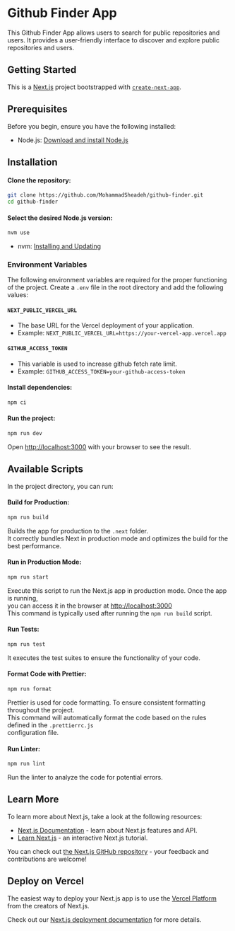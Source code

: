 # Github Finder App

This Github Finder App allows users to search for public repositories and users. It provides a
user-friendly interface to discover and explore public repositories and users.

## Getting Started

This is a [Next.js](https://nextjs.org/) project bootstrapped with
[`create-next-app`](https://github.com/vercel/next.js/tree/canary/packages/create-next-app).

## Prerequisites

Before you begin, ensure you have the following installed:

- Node.js: [Download and install Node.js](https://nodejs.org/)

## Installation

#### Clone the repository:

```bash
git clone https://github.com/MohammadSheadeh/github-finder.git
cd github-finder
```

#### Select the desired Node.js version:

```bash
nvm use
```

- nvm: [Installing and Updating](https://github.com/nvm-sh/nvm#installing-and-updating)

### Environment Variables

The following environment variables are required for the proper functioning of the project.
Create a `.env` file in the root directory and add the following values:

#### `NEXT_PUBLIC_VERCEL_URL`

- The base URL for the Vercel deployment of your application.
- Example: `NEXT_PUBLIC_VERCEL_URL=https://your-vercel-app.vercel.app`

#### `GITHUB_ACCESS_TOKEN`

- This variable is used to increase github fetch rate limit.
- Example: `GITHUB_ACCESS_TOKEN=your-github-access-token`

#### Install dependencies:

```bash
npm ci
```

#### Run the project:

```bash
npm run dev
```

Open [http://localhost:3000](http://localhost:3000) with your browser to see the result.

## Available Scripts

In the project directory, you can run:

#### Build for Production:

```bash
npm run build
```

Builds the app for production to the `.next` folder.\
It correctly bundles Next in production mode and optimizes the build for the best performance.

#### Run in Production Mode:

```bash
npm run start
```

Execute this script to run the Next.js app in production mode. Once the app is running,\
you can access it in the browser at [http://localhost:3000](http://localhost:3000)\
This command is typically used after running the `npm run build` script.

#### Run Tests:

```bash
npm run test
```

It executes the test suites to ensure the functionality of your code.

#### Format Code with Prettier:

```bash
npm run format
```

Prettier is used for code formatting. To ensure consistent formatting throughout the project.\
This command will automatically format the code based on the rules defined in the `.prettierrc.js`\
configuration file.

#### Run Linter:

```bash
npm run lint
```

Run the linter to analyze the code for potential errors.

## Learn More

To learn more about Next.js, take a look at the following resources:

- [Next.js Documentation](https://nextjs.org/docs) - learn about Next.js features and API.
- [Learn Next.js](https://nextjs.org/learn) - an interactive Next.js tutorial.

You can check out [the Next.js GitHub repository](https://github.com/vercel/next.js/) - your
feedback and contributions are welcome!

## Deploy on Vercel

The easiest way to deploy your Next.js app is to use the
[Vercel Platform](https://vercel.com/new?utm_medium=default-template&filter=next.js&utm_source=create-next-app&utm_campaign=create-next-app-readme)
from the creators of Next.js.

Check out our [Next.js deployment documentation](https://nextjs.org/docs/deployment) for more
details.
